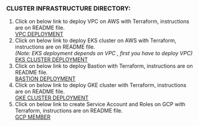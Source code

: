 ### CLUSTER INFRASTRUCTURE DIRECTORY: 
1. Click on  below link  to deploy VPC on AWS with Terraform, instructions are on README file.  
 [VPC DEPLOYMENT](https://github.com/tuyalou/cluster_infrastructure/tree/master/aws/vpc-project)
2. Click on  below link to deploy EKS  cluster on AWS with Terraform, instructions are on README file.   
 *(Note: EKS deployment depends on VPC , first you have to deploy VPC)*     
  [EKS CLUSTER DEPLOYMENT](https://github.com/tuyalou/cluster_infrastructure/tree/master/aws/eks)
3. Click on  below link to deploy  Bastion with Terraform, instructions are on README file.  
 [BASTION DEPLOYMENT](https://github.com/tuyalou/cluster_infrastructure/tree/master/bastion)
4. Click on  below link to deploy GKE cluster  with Terraform, instructions are on README file.  
[GKE CLUSTER DEPLOYMENT](https://github.com/tuyalou/cluster_infrastructure/tree/master/kube-cluster)
5. Click on below link to create Service Account and Roles on GCP with Terraform,  instructions are on README file.  
 [GCP MEMBER ](https://github.com/tuyalou/cluster_infrastructure/tree/master/google_members)

 
